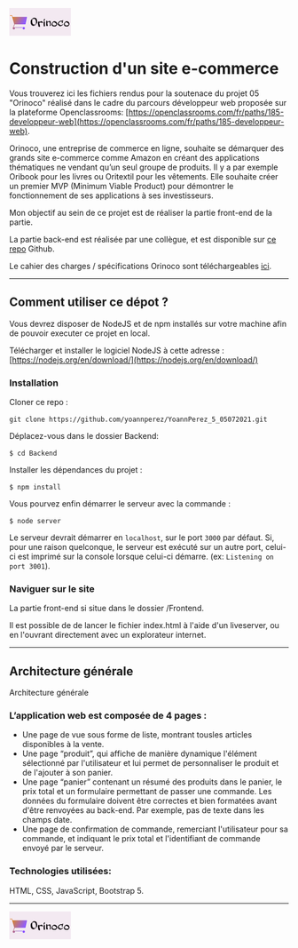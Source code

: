 ![](Frontend/public/img/15675819263013_image1.png)
# Construction d'un site e-commerce #

Vous trouverez ici les fichiers rendus pour la soutenace du projet 05 "Orinoco" réalisé dans le cadre du parcours développeur web proposée sur la plateforme Openclassrooms: [https://openclassrooms.com/fr/paths/185-developpeur-web](https://openclassrooms.com/fr/paths/185-developpeur-web).

Orinoco, une entreprise de commerce en ligne, souhaite se démarquer des grands site e-commerce comme Amazon en créant des applications thématiques ne vendant qu’un seul groupe de produits. Il y a par exemple Oribook pour les livres ou Oritextil pour les vêtements. 
Elle souhaite créer un premier MVP (Minimum Viable Product) pour démontrer le fonctionnement de ses applications à ses investisseurs.

Mon objectif au sein de ce projet est de réaliser la partie front-end de la partie.

La partie back-end est réalisée par une collègue, et est disponible sur [ce repo](https://github.com/OpenClassrooms-Student-Center/JWDP5.git) Github.

Le cahier des charges / spécifications Orinoco sont téléchargeables [ici](https://s3-eu-west-1.amazonaws.com/course.oc-static.com/projects/DWJ_FR_P5/P5_Spe%CC%81cifications+fonctionnelles+Orinoco.pdf).

***
## Comment utiliser ce dépot ?


Vous devrez disposer de NodeJS et de npm installés sur votre machine afin de pouvoir executer ce projet en local.

Télécharger et installer le logiciel NodeJS à cette adresse :
[https://nodejs.org/en/download/](https://nodejs.org/en/download/)


### Installation ###

Cloner ce repo :

```
git clone https://github.com/yoannperez/YoannPerez_5_05072021.git
```

Déplacez-vous dans le dossier Backend:

```
$ cd Backend
```

Installer les dépendances du projet :

```
$ npm install
```

Vous pourvez enfin démarrer le serveur avec la commande :

```
$ node server
```
Le serveur devrait démarrer en `localhost`, sur le port `3000` par défaut. Si, pour une raison quelconque, le serveur est exécuté sur un autre port, celui-ci est imprimé sur la console lorsque celui-ci démarre. (ex: `Listening on port 3001`).

### Naviguer sur le site ###
La partie front-end si situe dans le dossier /Frontend.

Il est possible de de lancer le fichier index.html à l'aide d'un liveserver, ou en l'ouvrant directement avec un explorateur internet.
***
## Architecture générale

Architecture générale
### L’application web est composée de 4 pages :
* Une page de vue sous forme de liste, montrant tousles articles disponibles à la vente.
* Une page “produit”, qui affiche de manière dynamique l'élément sélectionné par l'utilisateur et lui permet de personnaliser le produit et de l'ajouter à son panier.
* Une page “panier” contenant un résumé des produits dans le panier, le prix total et un formulaire permettant de passer une commande. Les données du formulaire doivent être correctes et bien formatées avant d'être renvoyées au back-end. Par exemple, pas de texte dans les champs date.
* Une page de confirmation de commande, remerciant l'utilisateur pour sa commande, et indiquant le prix total et l'identifiant de commande envoyé
par le serveur.

### Technologies utilisées:
HTML, CSS, JavaScript, Bootstrap 5.

***
![](Frontend/public/img/15675819263013_image1.png)